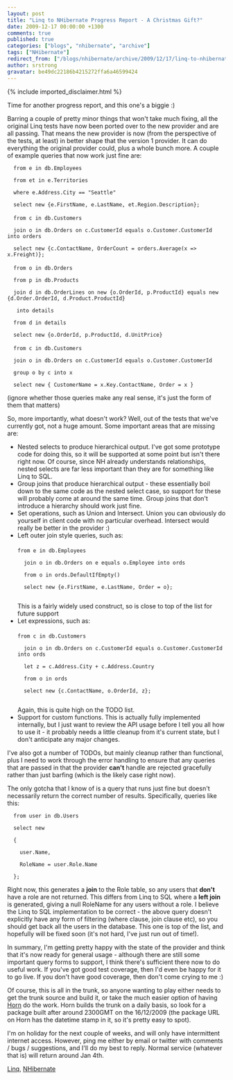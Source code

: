 ```yaml
---
layout: post
title: "Linq to NHibernate Progress Report - A Christmas Gift?"
date: 2009-12-17 00:00:00 +1300
comments: true
published: true
categories: ["blogs", "nhibernate", "archive"]
tags: ["NHibernate"]
redirect_from: ["/blogs/nhibernate/archive/2009/12/17/linq-to-nhibernate-progress-report-a-christmas-gift.aspx/"]
author: srstrong
gravatar: be49dc22186b4215272ffa6a46599424
---
```

{% include imported_disclaimer.html %}
<p>Time for another progress report, and this one's a biggie :)</p>
<p>Barring a couple of pretty minor things that won't take much fixing, all the original Linq tests have now been ported over to the new provider and are all passing. That means the new provider is now (from the perspective of the tests, at least) in better shape that the version 1 provider. It can do everything the original provider could, plus a whole bunch more. A couple of example queries that now work just fine are:</p>
<p><code>&nbsp;&nbsp;from e in db.Employees<br />
&nbsp;&nbsp;from et in e.Territories<br />
&nbsp;&nbsp;where e.Address.City == "Seattle"<br />
&nbsp;&nbsp;select new {e.FirstName, e.LastName, et.Region.Description};<br /></code><br />
<code>&nbsp;&nbsp;from c in db.Customers<br />
&nbsp;&nbsp;join o in db.Orders on c.CustomerId equals o.Customer.CustomerId into orders<br />
&nbsp;&nbsp;select new {c.ContactName, OrderCount = orders.Average(x =&gt; x.Freight)};<br /></code><br />
<code>&nbsp;&nbsp;from o in db.Orders<br />
&nbsp;&nbsp;from p in db.Products<br />
&nbsp;&nbsp;join d in db.OrderLines on new {o.OrderId, p.ProductId} equals new {d.Order.OrderId, d.Product.ProductId}<br />
&nbsp;&nbsp; into details<br />
&nbsp;&nbsp;from d in details<br />
&nbsp;&nbsp;select new {o.OrderId, p.ProductId, d.UnitPrice}<br /></code><br />
<code>&nbsp;&nbsp;from c in db.Customers<br />
&nbsp;&nbsp;join o in db.Orders on c.CustomerId equals o.Customer.CustomerId<br />
&nbsp;&nbsp;group o by c into x<br />
&nbsp;&nbsp;select new { CustomerName = x.Key.ContactName, Order = x }<br /></code></p>
<p>(ignore whether those queries make any real sense, it's just the form of them that matters)</p>
<p>So, more importantly, what doesn't work? Well, out of the tests that we've currently got, not a huge amount. Some important areas that are missing are:</p>
<ul>
<li>Nested selects to produce hierarchical output. I've got some prototype code for doing this, so it will be supported at some point but isn't there right now. Of course, since NH already understands relationships, nested selects are far less important than they are for something like Linq to SQL.</li>
<li style="list-style: none"></li>
<li>Group joins that produce hierarchical output - these essentially boil down to the same code as the nested select case, so support for these will probably come at around the same time. Group joins that don't introduce a hierarchy should work just fine.</li>
<li style="list-style: none"></li>
<li>Set operations, such as Union and Intersect. Union you can obviously do yourself in client code with no particular overhead. Intersect would really be better in the provider :)</li>
<li style="list-style: none"></li>
<li>Left outer join style queries, such as:<br />
  <br />
  <code>from e in db.Employees<br />
  join o in db.Orders on e equals o.Employee into ords<br />
  from o in ords.DefaultIfEmpty()<br />
  select new {e.FirstName, e.LastName, Order = o};<br />
  <br /></code> This is a fairly widely used construct, so is close to top of the list for future support</li>
<li style="list-style: none"></li>
<li>Let expressions, such as:<br />
  <br />
  <code>from c in db.Customers<br />
  join o in db.Orders on c.CustomerId equals o.Customer.CustomerId into ords<br />
  let z = c.Address.City + c.Address.Country<br />
  from o in ords<br />
  select new {c.ContactName, o.OrderId, z};<br />
  <br /></code> Again, this is quite high on the TODO list.</li>
<li style="list-style: none"></li>
<li>Support for custom functions. This is actually fully implemented internally, but I just want to review the API usage before I tell you all how to use it - it probably needs a little cleanup from it's current state, but I don't anticipate any major changes.</li>
</ul>
<p>I've also got a number of TODOs, but mainly cleanup rather than functional, plus I need to work through the error handling to ensure that any queries that are passed in that the provider <strong>can't</strong> handle are rejected gracefully rather than just barfing (which is the likely case right now).</p>
<p>The only gotcha that I know of is a query that runs just fine but doesn't necessarily return the correct number of results. Specifically, queries like this:</p>
<p><code>&nbsp;&nbsp;from user in db.Users<br />
&nbsp;&nbsp;select new<br />
&nbsp;&nbsp;{<br />
&nbsp;&nbsp;&nbsp;&nbsp;user.Name,<br />
&nbsp;&nbsp;&nbsp;&nbsp;RoleName = user.Role.Name<br />
&nbsp;&nbsp;};<br /></code></p>
<p>Right now, this generates a <strong>join</strong> to the Role table, so any users that <strong>don't</strong> have a role are not returned. This differs from Linq to SQL where a <strong>left join</strong> is generated, giving a null RoleName for any users without a role. I believe the Linq to SQL implementation to be correct - the above query doesn't explicitly have any form of filtering (where clause, join clause etc), so you should get back all the users in the database. This one is top of the list, and hopefully will be fixed soon (it's not hard, I've just run out of time!).</p>
<p>In summary, I'm getting pretty happy with the state of the provider and think that it's now ready for general usage - although there are still some important query forms to support, I think there's sufficient there now to do useful work. If you've got good test coverage, then I'd even be happy for it to go live. If you don't have good coverage, then don't come crying to me :)</p>
<p>Of course, this is all in the trunk, so anyone wanting to play either needs to get the trunk source and build it, or take the much easier option of having <a href="http://www.hornget.net/packages/orm/nhibernate/nhibernate-trunk">Horn</a> do the work. Horn builds the trunk on a daily basis, so look for a package built after around 2300GMT on the 16/12/2009 (the package URL on Horn has the datetime stamp in it, so it's pretty easy to spot).</p>
<p>I'm on holiday for the next couple of weeks, and will only have intermittent internet access. However, ping me either by email or twitter with comments / bugs / suggestions, and I'll do my best to reply. Normal service (whatever that is) will return around Jan 4th.</p>
<div class="posttagsblock"><a rel="tag" href="http://technorati.com/tag/Linq">Linq</a>, <a rel="tag" href="http://technorati.com/tag/NHibernate">NHibernate</a></div>
